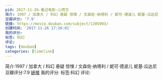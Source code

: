 ```yaml
---
pid: 2017-11-26-看过电影-心慌方
简介: 1997 / 加拿大 / 科幻 悬疑 惊悚 / 文森佐·纳塔利 / 妮可·德波儿 妮基·瓜达尼
豆瓣评分: '7.9'
链接: https://movie.douban.com/subject/1305903/
创建时间: '2017-11-26 17:26:01'
我的评分:
标签: 科幻
评论:
tags: [douban]
categories: [timeline]
---
```

简介:1997 / 加拿大 / 科幻 悬疑 惊悚 / 文森佐·纳塔利 / 妮可·德波儿 妮基·瓜达尼
豆瓣评分:7.9
[链接](https://movie.douban.com/subject/1305903/)
我的评分:
标签:科幻
评论:
